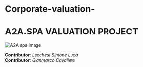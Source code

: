# Corporate-valuation-

# **A2A.SPA VALUATION PROJECT**    
![A2A spa image](https://upload.wikimedia.org/wikipedia/it/8/82/Logo_A2A.png)

**Contributor**: _Lucchesi Simone Luca_ \
**Contributor**: _Gianmarco Cavaliere_ 

